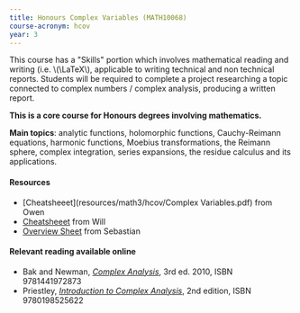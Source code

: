 ```yaml
---
title: Honours Complex Variables (MATH10068)
course-acronym: hcov
year: 3
---
```


This course has a "Skills" portion which involves mathematical reading and writing (i.e. \\(\LaTeX\\), applicable to writing technical and non technical reports. Students will be required to complete a project researching a topic connected to complex numbers / complex analysis, producing a written report.

**This is a core course for Honours degrees involving mathematics.**

**Main topics**: analytic functions, holomorphic functions, Cauchy-Reimann equations, harmonic functions, Moebius transformations, the Reimann sphere, complex integration, series expansions, the residue calculus and its applications.

#### Resources

- [Cheatsheeet](resources/math3/hcov/Complex Variables.pdf) from Owen
- [Cheatsheeet](resources/math3/hcov/Complex_Formula_Sheet.pdf) from Will
- [Overview Sheet](https://github.com/smueksch/complex-analysis-overview) from Sebastian

#### Relevant reading available online

- Bak and Newman, [*Complex Analysis*](https://discovered.ed.ac.uk/permalink/f/gfso8q/44UOE_ALMA21149529720002466), 3rd ed. 2010, ISBN 9781441972873
- Priestley, [*Introduction to Complex Analysis*](https://discovered.ed.ac.uk/permalink/f/1s15qcp/TN_cdi_askewsholts_vlebooks_9780191583339), 2nd edition, ISBN 9780198525622